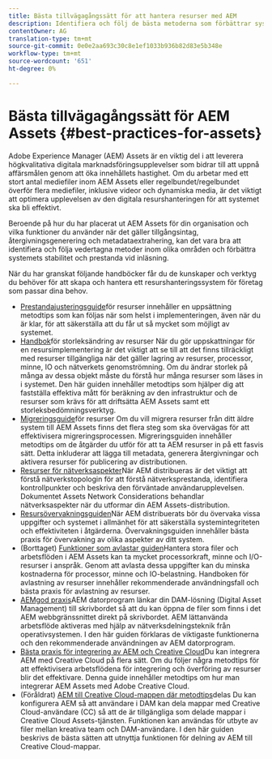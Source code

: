 ```yaml
---
title: Bästa tillvägagångssätt för att hantera resurser med AEM
description: Identifiera och följ de bästa metoderna som förbättrar systemets stabilitet och prestanda under belastningen, beroende på AEM Assets driftsättning och funktioner som används för att importera och bearbeta resurser.
contentOwner: AG
translation-type: tm+mt
source-git-commit: 0e0e2aa693c30c8e1ef1033b936b82d83e5b348e
workflow-type: tm+mt
source-wordcount: '651'
ht-degree: 0%

---
```



# Bästa tillvägagångssätt för AEM Assets {#best-practices-for-assets}

Adobe Experience Manager (AEM) Assets är en viktig del i att leverera högkvalitativa digitala marknadsföringsupplevelser som bidrar till att uppnå affärsmålen genom att öka innehållets hastighet. Om du arbetar med ett stort antal mediefiler inom AEM Assets eller regelbundet/regelbundet överför flera mediefiler, inklusive videor och dynamiska media, är det viktigt att optimera upplevelsen av den digitala resurshanteringen för att systemet ska bli effektivt.

Beroende på hur du har placerat ut AEM Assets för din organisation och vilka funktioner du använder när det gäller tillgångsintag, återgivningsgenerering och metadataextrahering, kan det vara bra att identifiera och följa vedertagna metoder inom olika områden och förbättra systemets stabilitet och prestanda vid inläsning.

När du har granskat följande handböcker får du de kunskaper och verktyg du behöver för att skapa och hantera ett resurshanteringssystem för företag som passar dina behov.

* [Prestandajusteringsguide](performance-tuning-guidelines.md)för resurser innehåller en uppsättning metodtips som kan följas när som helst i implementeringen, även när du är klar, för att säkerställa att du får ut så mycket som möjligt av systemet.
* [Handbok](assets-sizing-guide.md)för storleksändring av resurser När du gör uppskattningar för en resursimplementering är det viktigt att se till att det finns tillräckligt med resurser tillgängliga när det gäller lagring av resurser, processor, minne, IO och nätverkets genomströmning. Om du ändrar storlek på många av dessa objekt måste du förstå hur många resurser som läses in i systemet. Den här guiden innehåller metodtips som hjälper dig att fastställa effektiva mått för beräkning av den infrastruktur och de resurser som krävs för att driftsätta AEM Assets samt ett storleksbedömningsverktyg.
* [Migreringsguide](assets-migration-guide.md)för resurser Om du vill migrera resurser från ditt äldre system till AEM Assets finns det flera steg som ska övervägas för att effektivisera migreringsprocessen. Migreringsguiden innehåller metodtips om de åtgärder du utför för att ta AEM resurser in på ett fasvis sätt. Detta inkluderar att lägga till metadata, generera återgivningar och aktivera resurser för publicering av distributionen.
* [Resurser för nätverksaspekter](assets-network-considerations.md)När AEM distribueras är det viktigt att förstå nätverkstopologin för att förstå nätverksprestanda, identifiera kontrollpunkter och beskriva den förväntade användarupplevelsen. Dokumentet Assets Network Considerations behandlar nätverksaspekter när du utformar din AEM Assets-distribution.
* [Resursövervakningsguiden](assets-monitoring-best-practices.md)När AEM distribuerats bör du övervaka vissa uppgifter och systemet i allmänhet för att säkerställa systemintegriteten och effektiviteten i åtgärderna. Övervakningsguiden innehåller bästa praxis för övervakning av olika aspekter av ditt system.
* (Borttaget) [Funktioner som avlastar guiden](assets-offloading-best-practices.md)Hantera stora filer och arbetsflöden i AEM Assets kan ta mycket processorkraft, minne och I/O-resurser i anspråk. Genom att avlasta dessa uppgifter kan du minska kostnaderna för processor, minne och IO-belastning. Handboken för avlastning av resurser innehåller rekommenderade användningsfall och bästa praxis för avlastning av resurser.
* [AEMgod praxis](https://helpx.adobe.com/experience-manager/desktop-app/aem-desktop-app-best-practices.html)AEM datorprogram länkar din DAM-lösning (Digital Asset Management) till skrivbordet så att du kan öppna de filer som finns i det AEM webbgränssnittet direkt på skrivbordet. AEM lättanvända arbetsflöde aktiveras med hjälp av nätverksdelningsteknik från operativsystemen. I den här guiden förklaras de viktigaste funktionerna och den rekommenderade användningen av AEM datorprogram.
* [Bästa praxis för integrering av AEM och Creative Cloud](aem-cc-integration-best-practices.md)Du kan integrera AEM med Creative Cloud på flera sätt. Om du följer några metodtips för att effektivisera arbetsflödena för integrering och överföring av resurser blir det effektivare. Denna guide innehåller metodtips om hur man integrerar AEM Assets med Adobe Creative Cloud.
* (Föråldrat) [AEM till Creative Cloud-mappen där metodtips](aem-cc-folder-sharing-best-practices.md)delas Du kan konfigurera AEM så att användare i DAM kan dela mappar med Creative Cloud-användare (CC) så att de är tillgängliga som delade mappar i Creative Cloud Assets-tjänsten. Funktionen kan användas för utbyte av filer mellan kreativa team och DAM-användare. I den här guiden beskrivs de bästa sätten att utnyttja funktionen för delning av AEM till Creative Cloud-mappar.
